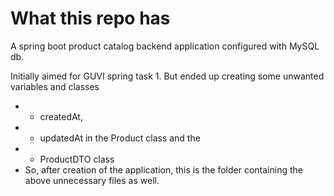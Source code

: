 # What this repo has
A spring boot product catalog backend application configured with MySQL db.

Initially aimed for GUVI spring task 1. But ended up creating some unwanted variables and classes
* * createdAt, 
* * updatedAt in the Product class and the 
* * ProductDTO class
* So, after creation of the application, this is the folder containing the above unnecessary files as well.
